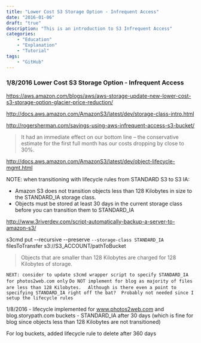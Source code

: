 ```yaml
---
title: "Lower Cost S3 Storage Option - Infrequent Access"
date: "2016-01-06"
draft: "true"
description: "This is an introduction to S3 Infrequent Access"
categories:
    - "Education"
    - "Explanation"
    - "Tutorial"
tags:
    - "GitHub"
---
```



### 1/8/2016 Lower Cost S3 Storage Option - Infrequent Access
https://aws.amazon.com/blogs/aws/aws-storage-update-new-lower-cost-s3-storage-option-glacier-price-reduction/

http://docs.aws.amazon.com/AmazonS3/latest/dev/storage-class-intro.html

http://rogersherman.com/savings-using-aws-infrequent-access-s3-bucket/

> It had an immediate effect on our bottom line – the conservative estimate for the first full month has our costs dropping by close to 30%.


http://docs.aws.amazon.com/AmazonS3/latest/dev/object-lifecycle-mgmt.html

NOTE:  when transitioning with lifecycle rules from STANDARD S3 to S3 IA:

* Amazon S3 does not transition objects less than 128 Kilobytes in size to the STANDARD_IA storage class.
* Objects must be stored at least 30 days in the current storage class before you can transition them to STANDARD_IA


http://www.3riverdev.com/script-automatically-backup-a-server-to-amazon-s3/

s3cmd put --recursive --preserve  `--storage-class STANDARD_IA` filesToTransfer s3://S3_ACCOUNT/pathToBucket

> Objects that are smaller than 128 Kilobytes are charged for 128 Kilobytes of storage.

`NEXT: consider to update s3cmd wrapper script to specify STANDARD_IA for photos2web.com only`
`Do NOT implement for blog as majority of files are less than 128 Kilobytes. `
` Although is there even a point to specifying STANDARD_IA right off the bat?  Probably not needed since I setup the lifecycle rules`

1/8/2016 - lifecycle implemented for www.photos2web.com and blog.storypath.com buckets - STANDARD_IA after 30 days  (which is fine for blog since objects less than 128 Kilobytes are not transitioned)

For log buckets, added lifecycle rule to delete after 360 days
